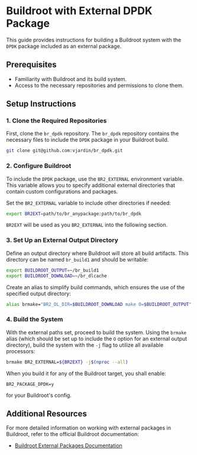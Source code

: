 # Buildroot with External DPDK Package

This guide provides instructions for building a Buildroot system with the `DPDK` package included as an external package.

## Prerequisites

- Familiarity with Buildroot and its build system.
- Access to the necessary repositories and permissions to clone them.

## Setup Instructions

### 1. Clone the Required Repositories

First, clone the `br_dpdk` repository. The `br_dpdk` repository contains the
necessary files to include the `DPDK` package in your Buildroot build.

```bash
git clone git@github.com:vjardin/br_dpdk.git
```

### 2. Configure Buildroot

To include the `DPDK` package, use the `BR2_EXTERNAL` environment variable. This variable allows you
to specify additional external directories that contain custom configurations and packages.

Set the `BR2_EXTERNAL` variable to include other directories if needed:

```bash
export BR2EXT=path/to/br_anypackage:path/to/br_dpdk
```

`BR2EXT` will be used as you `BR2_EXTERNAL` into the following section.

### 3. Set Up an External Output Directory

Define an output directory where Buildroot will store all build artifacts. This directory can be named `br_build1` and should
be writable:

```bash
export BUILDROOT_OUTPUT=~/br_build1
export BUILDROOT_DOWNLOAD=~/br_dlcache
```

Create an alias to simplify build commands, which ensures the use of the specified output directory:

```bash
alias brmake="BR2_DL_DIR=$BUILDROOT_DOWNLOAD make O=$BUILDROOT_OUTPUT"
```

### 4. Build the System

With the external paths set, proceed to build the system. Using the `brmake` alias (which
should be set up to include the `O` option for an external output directory), build the
system with the `-j` flag to utilize all available processors:

```bash
brmake BR2_EXTERNAL=${BR2EXT} -j$(nproc --all)
```

When you build it for any of the Buildroot target, you shall enable:
```
BR2_PACKAGE_DPDK=y
```
for your Buildroot's config.

## Additional Resources

For more detailed information on working with external packages in Buildroot, refer to the official Buildroot documentation:

- [Buildroot External Packages Documentation](https://buildroot.org/downloads/manual/manual.html#outside-br-custom)
